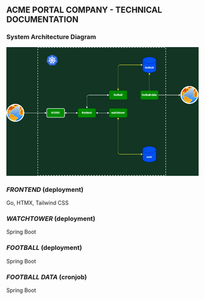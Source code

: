 ## ACME PORTAL COMPANY - TECHNICAL DOCUMENTATION

### System Architecture Diagram

![deployment diagram](./deployments/deployments.png)

### ***FRONTEND*** (deployment)

Go, HTMX, Tailwind CSS

### ***WATCHTOWER*** (deployment)

Spring Boot

### ***FOOTBALL*** (deployment)

Spring Boot

### ***FOOTBALL DATA*** (cronjob)

Spring Boot